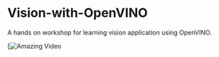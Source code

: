 # Vision-with-OpenVINO
A hands on workshop for learning vision application using OpenVINO.

[![Amazing Video]([https://www.youtube.com/watch?v=dQw4w9WgXcQ](https://youtu.be/qclC3v-pktI?feature=shared))


